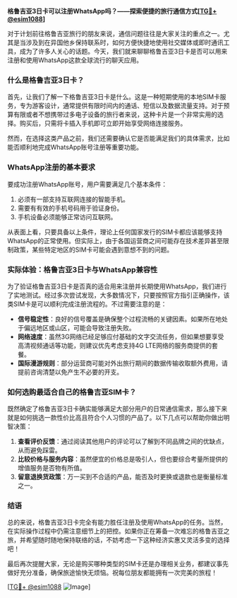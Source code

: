 **格鲁吉亚3日卡可以注册WhatsApp吗？——探索便捷的旅行通信方式[[TG💪+ @esim1088](https://t.me/s/esim1088)]**

对于计划前往格鲁吉亚旅行的朋友来说，通信问题往往是大家关注的重点之一。尤其是当涉及到在异国他乡保持联系时，如何方便快捷地使用社交媒体或即时通讯工具，成为了许多人关心的话题。今天，我们就来聊聊格鲁吉亚3日卡是否可以用来注册和使用WhatsApp这款全球流行的聊天应用。

### 什么是格鲁吉亚3日卡？

首先，让我们了解一下格鲁吉亚3日卡是什么。这是一种短期使用的本地SIM卡服务，专为游客设计，通常提供有限时间内的通话、短信以及数据流量支持。对于预算有限或者不想携带过多电子设备的旅行者来说，这种卡片是一个非常实用的选择。购买后，只需将卡插入手机即可立即开始享受网络连接服务。

然而，在选择这类产品之前，我们还需要确认它是否能满足我们的具体需求，比如能否顺利地完成WhatsApp账号注册等重要功能。

### WhatsApp注册的基本要求

要成功注册WhatsApp账号，用户需要满足几个基本条件：
1. 必须有一部支持互联网连接的智能手机。
2. 需要有有效的手机号码用于验证身份。
3. 手机设备必须能够正常访问互联网。

从表面上看，只要具备以上条件，理论上任何国家发行的SIM卡都应该能够支持WhatsApp的正常使用。但实际上，由于各国运营商之间可能存在技术差异甚至限制政策，某些特定地区的SIM卡可能会遇到意想不到的问题。

### 实际体验：格鲁吉亚3日卡与WhatsApp兼容性

为了验证格鲁吉亚3日卡是否真的适合用来注册并长期使用WhatsApp，我们进行了实地测试。经过多次尝试发现，大多数情况下，只要按照官方指引正确操作，该类SIM卡是可以顺利完成注册流程的。不过需要注意的是：

- **信号稳定性**：良好的信号覆盖是确保整个过程流畅的关键因素。如果所在地处于偏远地区或山区，可能会导致注册失败。
- **网络速度**：虽然3G网络已经足够应付基础的文字交流任务，但如果想要享受高清视频通话等功能，则建议优先考虑支持4G LTE网络的服务商提供的套餐。
- **国际漫游规则**：部分运营商可能对外出旅行期间的数据传输收取额外费用，请提前咨询清楚以免产生不必要的开支。

### 如何选购最适合自己的格鲁吉亚SIM卡？

既然确定了格鲁吉亚3日卡确实能够满足大部分用户的日常通信需求，那么接下来就是如何挑选一款性价比高且符合个人习惯的产品了。以下几点可以帮助你做出明智决策：

1. **查看评价反馈**：通过阅读其他用户的评论可以了解到不同品牌之间的优缺点，从而避免踩雷。
2. **比较价格与服务内容**：虽然便宜的价格总是吸引人，但也要综合考量所提供的增值服务是否物有所值。
3. **留意退换货政策**：万一买到不合适的产品，能否及时更换或退款也是衡量标准之一。

### 结语

总的来说，格鲁吉亚3日卡完全有能力胜任注册及使用WhatsApp的任务。当然，在实际操作过程中仍需注意细节上的把控。如果你正在筹备一次难忘的格鲁吉亚之旅，并希望随时随地保持联络的话，不妨考虑一下这种经济实惠又灵活多变的选择吧！

最后再次提醒大家，无论是购买哪种类型的SIM卡还是办理相关业务，都建议事先做好充分准备，确保旅途愉快无烦恼。祝每位朋友都能拥有一次完美的旅程！

[[TG💪+ @esim1088](https://t.me/s/esim1088) ![Image](https://i.postimg.cc/4NQfJmqS/Snipaste-2025-05-13-00-14-12.png)]